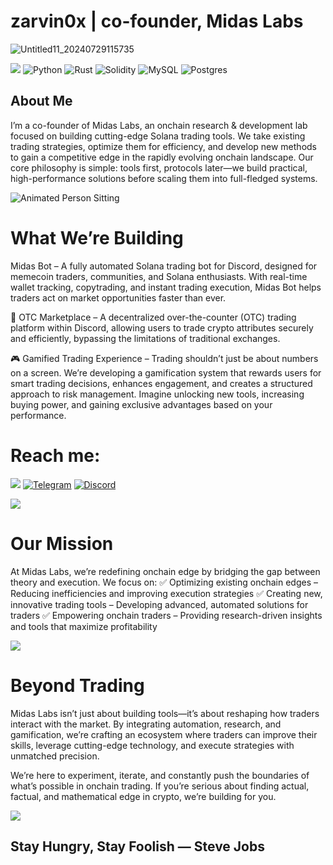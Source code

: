 # zarvin0x | co-founder, Midas Labs
![Untitled11_20240729115735](https://github.com/user-attachments/assets/e927dfa7-b582-45c8-912b-34f955984355)


[![](https://visitcount.itsvg.in/api?id=realZarvin&icon=3&color=12)](https://visitcount.itsvg.in) ![Python](https://img.shields.io/badge/python-3670A0?style=for-the-badge&logo=python&logoColor=ffdd54) ![Rust](https://img.shields.io/badge/rust-%23000000.svg?style=for-the-badge&logo=rust&logoColor=white) ![Solidity](https://img.shields.io/badge/Solidity-%23363636.svg?style=for-the-badge&logo=solidity&logoColor=white) ![MySQL](https://img.shields.io/badge/mysql-4479A1.svg?style=for-thebadge&logo=mysql&logoColor=white) ![Postgres](https://img.shields.io/badge/postgres-%23316192.svg?style=for-the-badge&logo=postgresql&logoColor=white)


## About Me

I’m a co-founder of Midas Labs, an onchain research & development lab focused on building cutting-edge Solana trading tools. We take existing trading strategies, optimize them for efficiency, and develop new methods to gain a competitive edge in the rapidly evolving onchain landscape. Our core philosophy is simple: tools first, protocols later—we build practical, high-performance solutions before scaling them into full-fledged systems.


![Animated Person Sitting](https://media4.giphy.com/media/qgQUggAC3Pfv687qPC/giphy.gif?cid=6c09b952dqd2decpho1x8hf45voetqqpor1eiviyw5ow9i03&ep=v1_internal_gif_by_id&rid=giphy.gif&ct=g)

# What We’re Building

 Midas Bot – A fully automated Solana trading bot for Discord, designed for memecoin traders, communities, and Solana enthusiasts. With real-time wallet tracking, copytrading, and instant trading execution, Midas Bot helps traders act on market opportunities faster than ever.

🔹 OTC Marketplace – A decentralized over-the-counter (OTC) trading platform within Discord, allowing users to trade crypto attributes securely and efficiently, bypassing the limitations of traditional exchanges.

🎮 Gamified Trading Experience – Trading shouldn’t just be about numbers on a screen. We’re developing a gamification system that rewards users for smart trading decisions, enhances engagement, and creates a structured approach to risk management. Imagine unlocking new tools, increasing buying power, and gaining exclusive advantages based on your performance.

# Reach me:
[![ ](https://img.shields.io/badge/X-black.svg?logo=X&logoColor=white)](https://x.com/@0xzarvin) [![Telegram](https://img.shields.io/badge/Telegram-Join%20Chat-blue)](https://t.me/realzarvin) [![Discord](https://img.shields.io/badge/Discord-Join%20Server-blue?logo=discord)](https://discord.com/invite/7ZSPcb8b)



![](https://github-readme-activity-graph.vercel.app/graph?username=realZarvin&theme=react-dark)

# Our Mission

At Midas Labs, we’re redefining onchain edge by bridging the gap between theory and execution. We focus on:
✅ Optimizing existing onchain edges – Reducing inefficiencies and improving execution strategies
✅ Creating new, innovative trading tools – Developing advanced, automated solutions for traders
✅ Empowering onchain traders – Providing research-driven insights and tools that maximize profitability


![](https://github-readme-streak-stats.herokuapp.com/?user=realZarvin&theme=dark&hide_border=false)

# Beyond Trading

Midas Labs isn’t just about building tools—it’s about reshaping how traders interact with the market. By integrating automation, research, and gamification, we’re crafting an ecosystem where traders can improve their skills, leverage cutting-edge technology, and execute strategies with unmatched precision.

We’re here to experiment, iterate, and constantly push the boundaries of what’s possible in onchain trading. If you’re serious about finding actual, factual, and mathematical edge in crypto, we’re building for you.

![](https://github-readme-stats.vercel.app/api/top-langs/?username=realZarvin&theme=dark&hide_border=false&include_all_commits=false&count_private=false&layout=compact)


Stay Hungry, Stay Foolish — Steve Jobs
---


